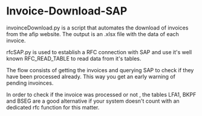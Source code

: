 # Invoice-Download-SAP

invoinceDownload.py is a script that automates the download of invoices from the afip website. The output is an .xlsx file with the data of each invoice.

rfcSAP.py is used to establish a RFC connection with SAP and use it's well known RFC_READ_TABLE to read data from it's tables. 

The flow consists of getting the invoices and querying SAP to check if they have been processed already. This way you get an early warning of pending invoinces. 

In order to check if the invoice was processed or not , the tables LFA1, BKPF and BSEG are a good alternative if your system doesn't count with an dedicated rfc function for this matter.

